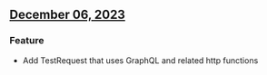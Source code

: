 ## [December 06, 2023]((https://github.com/rocktavious/autopilot/compare/v2023.11.2...v2023.12.6))
### Feature
* Add TestRequest that uses GraphQL and related http functions